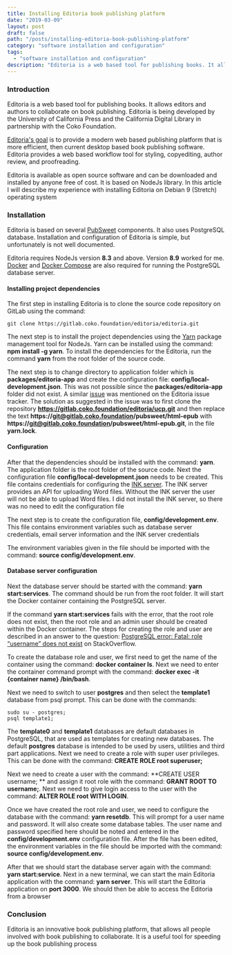 ```yaml
---
title: Installing Editoria book publishing platform
date: "2019-03-09"
layout: post
draft: false
path: "/posts/installing-editoria-book-publishing-platform"
category: "software installation and configuration"
tags:
  - "software installation and configuration"
description: "Editoria is a web based tool for publishing books. It allows editors and authors to collaborate on book publishing. Editoria is being developed by the University of California Press and the California Digital Library in partnership with the Coko Foundation."
---
```


### Introduction
Editoria is a web based tool for publishing books. It allows editors and authors to collaborate on book publishing. Editoria is being developed by the University of California Press and the California Digital Library in partnership with the Coko Foundation.

[Editoria's goal](https://editoria.pub/about-us/) is to provide a modern web based publishing platform that is more efficient, then current desktop based book publishing software. Editoria provides a web based workflow tool for styling, copyediting, author review, and proofreading.

Editoria is available as open source software and can be downloaded and installed by anyone free of cost. It is based on NodeJs library.  In this article I will describe my experience with installing Editoria on Debian 9 (Stretch) operating system

### Installation
Editoria is based on several [PubSweet](https://gitlab.coko.foundation/pubsweet) components. It also uses PostgreSQL database. Installation and configuration of Editoria is simple, but unfortunately is not well documented.

Editoria requires NodeJs version **8.3** and above. Version **8.9** worked for me. [Docker](https://docs.docker.com/install/) and [Docker Compose](https://docs.docker.com/compose/install/) are also required for running the PostgreSQL database server.

#### Installing project dependencies
The first step in installing Editoria is to clone the source code repository on GitLab using the command:

```
git clone https://gitlab.coko.foundation/editoria/editoria.git
```

The next step is to install the project dependencies using the [Yarn](https://yarnpkg.com/en/) package management tool for NodeJs. Yarn can be installed using the command: **npm install -g yarn**. To install the dependencies for the Editoria, run the command **yarn** from the root folder of the source code.

The next step is to change directory to application folder which is **packages/editoria-app** and create the configuration file: **config/local-development.json**. This was not possible since the **packages/editoria-app** folder did not exist. A similar [issue](https://gitlab.coko.foundation/editoria/editoria/issues/238) was mentioned on the Editoria issue tracker. The solution as suggested in the issue was to first clone the repository **https://gitlab.coko.foundation/editoria/ucp.git** and then replace the text **https://git@gitlab.coko.foundation/pubsweet/html-epub** with **https://git@gitlab.coko.foundation/pubsweet/html-epub.git**, in the file **yarn.lock**.

#### Configuration
After that the dependencies should be installed with the command: **yarn**. The application folder is the root folder of the source code. Next the configuration file **config/local-development.json** needs to be created. This file contains credentials for configuring the [INK server](https://gitlab.coko.foundation/INK/ink-api). The INK server provides an API for uploading Word files. Without the INK server the user will not be able to upload Word files. I did not install the INK server, so there was no need to edit the configuration file

The next step is to create the configuration file, **config/development.env**. This file contains environment variables such as database server credentials, email server information and the INK server credentials

The environment variables given in the file should be imported with the command: **source config/development.env**.

#### Database server configuration
Next the database server should be started with the command: **yarn start:services**. The command should be run from the root folder. It will start the Docker container containing the PostgreSQL server.

If the command **yarn start:services** fails with the error, that the root role does not exist, then the root role and an admin user should be created within the Docker container. The steps for creating the role and user are described in an answer to the question: [PostgreSQL error: Fatal: role “username” does not exist](https://stackoverflow.com/a/23934693/4508593) on StackOverflow.

To create the database role and user, we first need to get the name of the container using the command: **docker container ls**. Next we need to enter the container command prompt with the command: **docker exec -it {container name} /bin/bash**.

Next we need to switch to user **postgres** and then select the **template1** database from psql prompt. This can be done with the commands:

```
sudo su - postgres;
psql template1;
```

The **template0** and **template1** databases are default databases in PostgreSQL, that are used as templates for creating new databases. The default **postgres** database is intended to be used by users, utilities and third part applications. Next we need to create a role with super user privileges. This can be done with the command: **CREATE ROLE root superuser;**

Next we need to create a user with the command: **CREATE USER username; ** and assign it root role with the command: **GRANT ROOT TO username;**. Next we need to give login access to the user with the command: **ALTER ROLE root WITH LOGIN**.

Once we have created the root role and user, we need to configure the database with the command: **yarn resetdb**. This will prompt for a user name and password. It will also create some database tables. The user name and password specified here should be noted and entered in the **config/development.env** configuration file. After the file has been edited, the environment variables in the file should be imported with the command: **source config/development.env**.

After that we should start the database server again with the command: **yarn start:service**. Next in a new terminal, we can start the main Editoria application with the command: **yarn server**. This will start the Editoria application on **port 3000**. We should then be able to access the Editoria from a browser

### Conclusion
Editoria is an innovative book publishing platform, that allows all people involved with book publishing to collaborate. It is a useful tool for speeding up the book publishing process
